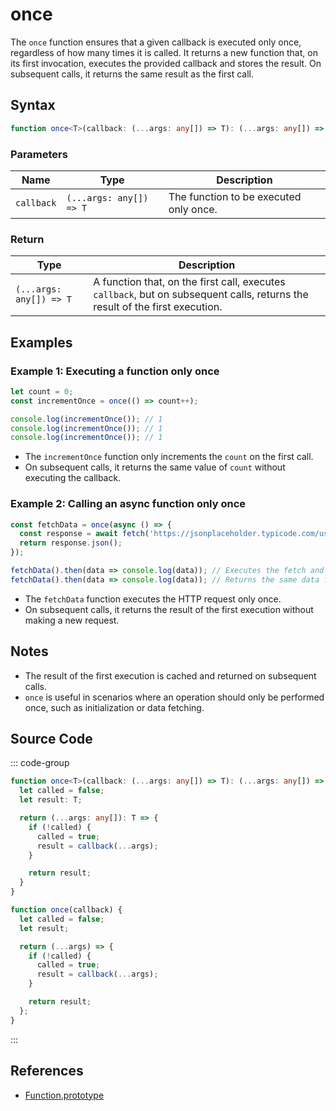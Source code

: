 # once

The `once` function ensures that a given callback is executed only once, regardless of how many times it is called. It returns a new function that, on its first invocation, executes the provided callback and stores the result. On subsequent calls, it returns the same result as the first call.

## Syntax

```typescript
function once<T>(callback: (...args: any[]) => T): (...args: any[]) => T;
```

### Parameters

| Name        | Type                                    | Description                                                       |
|-------------|-----------------------------------------|-------------------------------------------------------------------|
| `callback`  | `(...args: any[]) => T`                 | The function to be executed only once.                            |

### Return

| Type               | Description                                             |
|--------------------|-------------------------------------------------------|
| `(...args: any[]) => T` | A function that, on the first call, executes `callback`, but on subsequent calls, returns the result of the first execution. |

## Examples

### Example 1: Executing a function only once

```typescript
let count = 0;
const incrementOnce = once(() => count++);

console.log(incrementOnce()); // 1
console.log(incrementOnce()); // 1
console.log(incrementOnce()); // 1
```

- The `incrementOnce` function only increments the `count` on the first call.
- On subsequent calls, it returns the same value of `count` without executing the callback.

### Example 2: Calling an async function only once

```typescript
const fetchData = once(async () => {
  const response = await fetch('https://jsonplaceholder.typicode.com/users/1');
  return response.json();
});

fetchData().then(data => console.log(data)); // Executes the fetch and returns the data
fetchData().then(data => console.log(data)); // Returns the same data from the first fetch without making a new request
```

- The `fetchData` function executes the HTTP request only once.
- On subsequent calls, it returns the result of the first execution without making a new request.

## Notes

- The result of the first execution is cached and returned on subsequent calls.
- `once` is useful in scenarios where an operation should only be performed once, such as initialization or data fetching.

## Source Code

::: code-group
```typescript
function once<T>(callback: (...args: any[]) => T): (...args: any[]) => T {
  let called = false;
  let result: T;

  return (...args: any[]): T => {
    if (!called) {
      called = true;
      result = callback(...args);
    }

    return result;
  }
}
```

```javascript
function once(callback) {
  let called = false;
  let result;

  return (...args) => {
    if (!called) {
      called = true;
      result = callback(...args);
    }

    return result;
  };
}
```
:::

## References

- [Function.prototype](https://developer.mozilla.org/en-US/docs/Web/JavaScript/Reference/Global_Objects/Function)